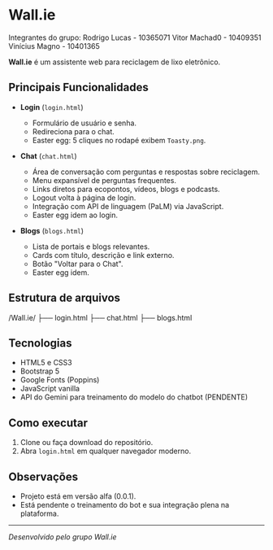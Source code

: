 # Wall.ie
Integrantes do grupo:
Rodrigo Lucas - 10365071
Vitor Machad0 - 10409351
Vinícius Magno - 10401365

**Wall.ie** é um assistente web para reciclagem de lixo eletrônico.

## Principais Funcionalidades

- **Login** (`login.html`)
  - Formulário de usuário e senha.
  - Redireciona para o chat.
  - Easter egg: 5 cliques no rodapé exibem `Toasty.png`.

- **Chat** (`chat.html`)
  - Área de conversação com perguntas e respostas sobre reciclagem.
  - Menu expansível de perguntas frequentes.
  - Links diretos para ecopontos, vídeos, blogs e podcasts.
  - Logout volta à página de login.
  - Integração com API de linguagem (PaLM) via JavaScript.
  - Easter egg idem ao login.

- **Blogs** (`blogs.html`)
  - Lista de portais e blogs relevantes.
  - Cards com título, descrição e link externo.
  - Botão "Voltar para o Chat".
  - Easter egg idem.

## Estrutura de arquivos


/Wall.ie/
  ├── login.html
  ├── chat.html
  ├── blogs.html


## Tecnologias

- HTML5 e CSS3
- Bootstrap 5
- Google Fonts (Poppins)
- JavaScript vanilla
- API do Gemini para treinamento do modelo do chatbot (PENDENTE)

## Como executar

1. Clone ou faça download do repositório.
2. Abra `login.html` em qualquer navegador moderno.

## Observações

- Projeto está em versão alfa (0.0.1).
- Está pendente o treinamento do bot e sua integração plena na plataforma.

---

*Desenvolvido pelo grupo Wall.ie*

